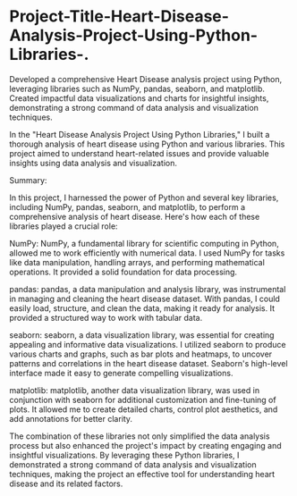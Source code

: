 # Project-Title-Heart-Disease-Analysis-Project-Using-Python-Libraries-.
Developed a comprehensive Heart Disease analysis project using Python, leveraging libraries such as NumPy, pandas, seaborn, and matplotlib. Created impactful data visualizations and charts for insightful insights, demonstrating a strong command of data analysis and visualization techniques.


In the "Heart Disease Analysis Project Using Python Libraries," I built a thorough analysis of heart disease using Python and various libraries. This project aimed to understand heart-related issues and provide valuable insights using data analysis and visualization.

Summary:

In this project, I harnessed the power of Python and several key libraries, including NumPy, pandas, seaborn, and matplotlib, to perform a comprehensive analysis of heart disease. Here's how each of these libraries played a crucial role:

NumPy: NumPy, a fundamental library for scientific computing in Python, allowed me to work efficiently with numerical data. I used NumPy for tasks like data manipulation, handling arrays, and performing mathematical operations. It provided a solid foundation for data processing.

pandas: pandas, a data manipulation and analysis library, was instrumental in managing and cleaning the heart disease dataset. With pandas, I could easily load, structure, and clean the data, making it ready for analysis. It provided a structured way to work with tabular data.

seaborn: seaborn, a data visualization library, was essential for creating appealing and informative data visualizations. I utilized seaborn to produce various charts and graphs, such as bar plots and heatmaps, to uncover patterns and correlations in the heart disease dataset. Seaborn's high-level interface made it easy to generate compelling visualizations.

matplotlib: matplotlib, another data visualization library, was used in conjunction with seaborn for additional customization and fine-tuning of plots. It allowed me to create detailed charts, control plot aesthetics, and add annotations for better clarity.

The combination of these libraries not only simplified the data analysis process but also enhanced the project's impact by creating engaging and insightful visualizations. By leveraging these Python libraries, I demonstrated a strong command of data analysis and visualization techniques, making the project an effective tool for understanding heart disease and its related factors.
